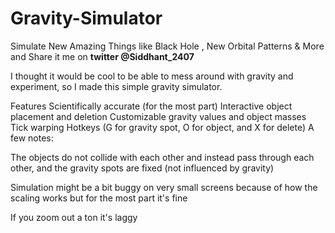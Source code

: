 # Gravity-Simulator

Simulate New Amazing Things like Black Hole , New Orbital Patterns & More and Share it me on **twitter @Siddhant_2407**

I thought it would be cool to be able to mess around with gravity and experiment, so I made this simple gravity simulator.

Features
Scientifically accurate (for the most part)
Interactive object placement and deletion
Customizable gravity values and object masses
Tick warping
Hotkeys (G for gravity spot, O for object, and X for delete)
A few notes:

The objects do not collide with each other and instead pass through each other, and the gravity spots are fixed (not influenced by gravity)

Simulation might be a bit buggy on very small screens because of how the scaling works but for the most part it's fine

If you zoom out a ton it's laggy
